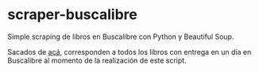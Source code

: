 # scraper-buscalibre
Simple scraping de libros en Buscalibre con Python y Beautiful Soup.

Sacados de [acá](https://www.buscalibre.cl/libros-envio-express-chile_t.html), corresponden a todos los libros con entrega en un día en Buscalibre al momento de la realización de este script.
